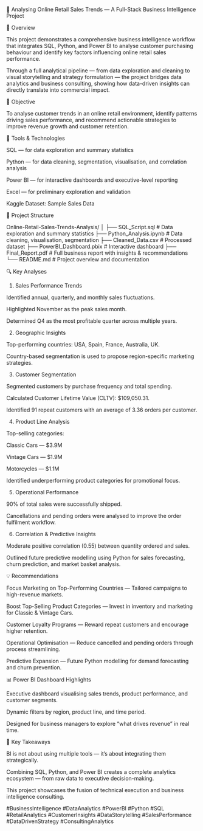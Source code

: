 🧭 Analysing Online Retail Sales Trends — A Full-Stack Business Intelligence Project

📌 Overview

This project demonstrates a comprehensive business intelligence workflow that integrates SQL, Python, and Power BI to analyse customer purchasing behaviour and identify key factors influencing online retail sales performance.

Through a full analytical pipeline — from data exploration and cleaning to visual storytelling and strategy formulation — the project bridges data analytics and business consulting, showing how data-driven insights can directly translate into commercial impact.

🎯 Objective

To analyse customer trends in an online retail environment, identify patterns driving sales performance, and recommend actionable strategies to improve revenue growth and customer retention.

🧩 Tools & Technologies

SQL — for data exploration and summary statistics

Python — for data cleaning, segmentation, visualisation, and correlation analysis

Power BI — for interactive dashboards and executive-level reporting

Excel — for preliminary exploration and validation

Kaggle Dataset: Sample Sales Data


📂 Project Structure

Online-Retail-Sales-Trends-Analysis/
│
├── SQL_Script.sql                # Data exploration and summary statistics
├── Python_Analysis.ipynb         # Data cleaning, visualisation, segmentation
├── Cleaned_Data.csv              # Processed dataset
├── PowerBI_Dashboard.pbix        # Interactive dashboard
├── Final_Report.pdf              # Full business report with insights & recommendations
└── README.md                     # Project overview and documentation

🔍 Key Analyses

1. Sales Performance Trends

Identified annual, quarterly, and monthly sales fluctuations.

Highlighted November as the peak sales month.

Determined Q4 as the most profitable quarter across multiple years.

2. Geographic Insights

Top-performing countries: USA, Spain, France, Australia, UK.

Country-based segmentation is used to propose region-specific marketing strategies.

3. Customer Segmentation

Segmented customers by purchase frequency and total spending.

Calculated Customer Lifetime Value (CLTV): $109,050.31.

Identified 91 repeat customers with an average of 3.36 orders per customer.

4. Product Line Analysis

Top-selling categories:

Classic Cars — $3.9M

Vintage Cars — $1.9M

Motorcycles — $1.1M

Identified underperforming product categories for promotional focus.

5. Operational Performance

90% of total sales were successfully shipped.

Cancellations and pending orders were analysed to improve the order fulfilment workflow.

6. Correlation & Predictive Insights

Moderate positive correlation (0.55) between quantity ordered and sales.

Outlined future predictive modelling using Python for sales forecasting, churn prediction, and market basket analysis.

💡 Recommendations

Focus Marketing on Top-Performing Countries — Tailored campaigns to high-revenue markets.

Boost Top-Selling Product Categories — Invest in inventory and marketing for Classic & Vintage Cars.

Customer Loyalty Programs — Reward repeat customers and encourage higher retention.

Operational Optimisation — Reduce cancelled and pending orders through process streamlining.

Predictive Expansion — Future Python modelling for demand forecasting and churn prevention.

📊 Power BI Dashboard Highlights

Executive dashboard visualising sales trends, product performance, and customer segments.

Dynamic filters by region, product line, and time period.

Designed for business managers to explore “what drives revenue” in real time.

🧠 Key Takeaways

BI is not about using multiple tools — it’s about integrating them strategically.

Combining SQL, Python, and Power BI creates a complete analytics ecosystem — from raw data to executive decision-making.

This project showcases the fusion of technical execution and business intelligence consulting.


#BusinessIntelligence #DataAnalytics #PowerBI #Python #SQL #RetailAnalytics #CustomerInsights #DataStorytelling #SalesPerformance #DataDrivenStrategy #ConsultingAnalytics

